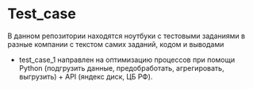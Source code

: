 # Test_case
В данном репозитории находятся ноутбуки с тестовыми заданиями в разные компании с текстом самих заданий, кодом и выводами
- test_case_1 направлен на оптимизацию процессов при помощи Python (подгрузить данные, предобработать, агрегировать, выгрузить) + API (яндекс диск,  ЦБ РФ).
